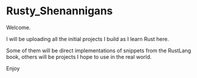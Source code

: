 # Rusty_Shenannigans

Welcome.<br>

I will be uploading all the initial projects I build as I learn Rust here.<br>

Some of them will be direct implementations of snippets from the RustLang book, others will be projects I hope to use in the real world. <br>

Enjoy
